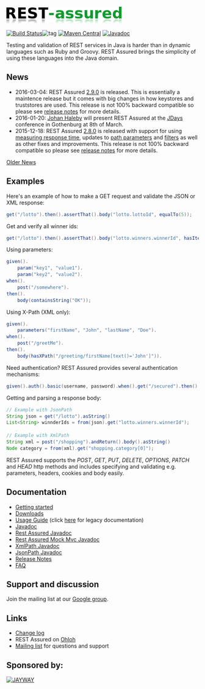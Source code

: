 ![REST Assured](rest-assured-logo-green.png)

[![Build Status](https://travis-ci.org/jayway/rest-assured.svg)](https://travis-ci.org/jayway/rest-assured)![tag](http://img.shields.io/github/tag/jayway/rest-assured.svg)
[![Maven Central](https://maven-badges.herokuapp.com/maven-central/com.jayway.restassured/rest-assured/badge.svg)](https://maven-badges.herokuapp.com/maven-central/com.jayway.restassured/rest-assured)
[![Javadoc](https://javadoc-emblem.rhcloud.com/doc/com.jayway.restassured/rest-assured/badge.svg)](http://www.javadoc.io/doc/com.jayway.restassured/rest-assured)


Testing and validation of REST services in Java is harder than in dynamic languages 
such as Ruby and Groovy. REST Assured brings the simplicity of using these 
languages into the Java domain.


## News 
* 2016-03-04: REST Assured [2.9.0](http://dl.bintray.com/johanhaleby/generic/rest-assured-2.9.0-dist.zip) is released. This is essentially a maintence release but it comes with big changes in how keystores and truststores are used. This release is not 100% backward compatible so please see [release notes](https://github.com/jayway/rest-assured/wiki/ReleaseNotes29) for more details.
* 2016-01-20: [Johan Haleby](http://code.haleby.se/) will present REST Assured at the [JDays](http://www.jdays.se/) conference in Gothenburg at 8th of March.
* 2015-12-18: REST Assured [2.8.0](http://dl.bintray.com/johanhaleby/generic/rest-assured-2.8.0-dist.zip) is released with support for using [measuring response time](https://github.com/jayway/rest-assured/wiki/Usage#measuring-response-time), updates to [path parameters](https://github.com/jayway/rest-assured/wiki/Usage#path-parameters) and [filters](https://github.com/jayway/rest-assured/wiki/Usage#filters) as well as other fixes and improvements. This release is not 100% backward compatible so please see [release notes](https://github.com/jayway/rest-assured/wiki/ReleaseNotes28) for more details.

[Older News](https://github.com/jayway/rest-assured/wiki/OldNews)


## Examples
Here's an example of how to make a GET request and validate the JSON or XML response:

```java
get("/lotto").then().assertThat().body("lotto.lottoId", equalTo(5));
```

Get and verify all winner ids:

```java
get("/lotto").then().assertThat().body("lotto.winners.winnerId", hasItems(23, 54));
```

Using parameters:

```java
given().
    param("key1", "value1").
    param("key2", "value2").
when().
    post("/somewhere").
then().
    body(containsString("OK"));
```

Using X-Path (XML only):

```java
given().
    parameters("firstName", "John", "lastName", "Doe").
when().
    post("/greetMe").
then().
    body(hasXPath("/greeting/firstName[text()='John']")).
```

Need authentication? REST Assured provides several authentication mechanisms:

```java
given().auth().basic(username, password).when().get("/secured").then().statusCode(200);
```

Getting and parsing a response body:

```java
// Example with JsonPath
String json = get("/lotto").asString()
List<String> winnderIds = from(json).get("lotto.winners.winnerId");
    
// Example with XmlPath
String xml = post("/shopping").andReturn().body().asString()
Node category = from(xml).get("shopping.category[0]");
```

REST Assured supports the *POST*, *GET*, *PUT*, *DELETE*, *OPTIONS*, *PATCH* and *HEAD* http 
methods and includes specifying and validating e.g. parameters, headers, cookies 
and body easily.


## Documentation

* [Getting started](https://github.com/jayway/rest-assured/wiki/GettingStarted)
* [Downloads](https://github.com/jayway/rest-assured/wiki/Downloads)
* [Usage Guide](https://github.com/jayway/rest-assured/wiki/Usage) (click [here](https://github.com/jayway/rest-assured/wiki/Usage_Legacy) for legacy documentation)
* [Javadoc](http://www.javadoc.io/doc/com.jayway.restassured/rest-assured/2.8.0)
* [Rest Assured Javadoc](http://static.javadoc.io/com.jayway.restassured/rest-assured/2.8.0/com/jayway/restassured/RestAssured.html)
* [Rest Assured Mock Mvc Javadoc](http://static.javadoc.io/com.jayway.restassured/spring-mock-mvc/2.8.0/com/jayway/restassured/module/mockmvc/RestAssuredMockMvc.html)
* [XmlPath Javadoc](http://static.javadoc.io/com.jayway.restassured/xml-path/2.8.0/com/jayway/restassured/path/xml/XmlPath.html)
* [JsonPath Javadoc](http://static.javadoc.io/com.jayway.restassured/json-path/2.8.0/com/jayway/restassured/path/json/JsonPath.html)
* [Release Notes](https://github.com/jayway/rest-assured/wiki/ReleaseNotes)
* [FAQ](https://github.com/jayway/rest-assured/wiki/FAQ)

## Support and discussion
Join the mailing list at our [Google group](http://groups.google.com/group/rest-assured). 

## Links
* [Change log](https://github.com/jayway/rest-assured/raw/master/changelog.txt)
* REST Assured on [Ohloh](https://www.ohloh.net/p/rest-assured)
* [Mailing list](http://groups.google.com/group/rest-assured) for questions and support

## Sponsored by:
[![JAYWAY](http://www.arctiquator.com/oppenkallkod/assets/images/jayway_logo.png)](http://www.jayway.com/)
